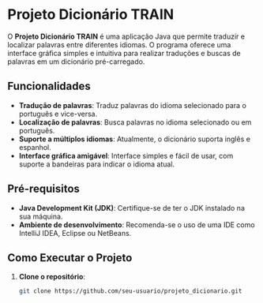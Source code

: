 # Projeto Dicionário TRAIN

O **Projeto Dicionário TRAIN** é uma aplicação Java que permite traduzir e localizar palavras entre diferentes idiomas. O programa oferece uma interface gráfica simples e intuitiva para realizar traduções e buscas de palavras em um dicionário pré-carregado.

## Funcionalidades

- **Tradução de palavras**: Traduz palavras do idioma selecionado para o português e vice-versa.
- **Localização de palavras**: Busca palavras no idioma selecionado ou em português.
- **Suporte a múltiplos idiomas**: Atualmente, o dicionário suporta inglês e espanhol.
- **Interface gráfica amigável**: Interface simples e fácil de usar, com suporte a bandeiras para indicar o idioma atual.

## Pré-requisitos

- **Java Development Kit (JDK)**: Certifique-se de ter o JDK instalado na sua máquina.
- **Ambiente de desenvolvimento**: Recomenda-se o uso de uma IDE como IntelliJ IDEA, Eclipse ou NetBeans.

## Como Executar o Projeto

1. **Clone o repositório**:
   ```bash
   git clone https://github.com/seu-usuario/projeto_dicionario.git
